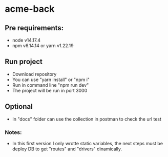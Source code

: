# acme-back
## Pre requirements:
- node v14.17.4
- npm v6.14.14 or yarn v1.22.19

## Run project
- Download repository
- You can use "yarn install" or "npm i"
- Run in command line "npm run dev"
- The project will be run in port 3000

## Optional
- In "docs" folder can use the collection in postman to check the url test

### Notes:
- In this first version I only wrotte static variables, the next steps must be deploy DB to get "routes" and "drivers" dinamically.
